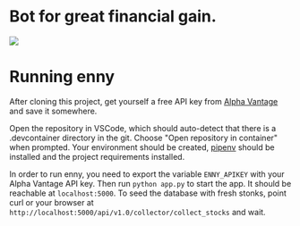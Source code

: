 # Bot for great financial gain.

![](https://melmagazine.com/wp-content/uploads/2019/07/Screen-Shot-2019-07-31-at-5.47.12-PM.png)


# Running enny

After cloning this project, get yourself a free API key from [Alpha Vantage](https://www.alphavantage.co/) and save it somewhere.

Open the repository in VSCode, which should auto-detect that there is a .devcontainer directory in the git. Choose "Open repository in container"
when prompted. Your environment should be created, [pipenv](https://github.com/pypa/pipenv) should be installed and the project requirements installed.

In order to run enny, you need to export the variable `ENNY_APIKEY` with your Alpha Vantage API key. Then run `python app.py` to start the app. It should
be reachable at `localhost:5000`. To seed the database with fresh stonks, point curl or your browser at `http://localhost:5000/api/v1.0/collector/collect_stocks`
and wait.
